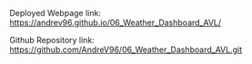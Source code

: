 
Deployed Webpage link: https://andrev96.github.io/06_Weather_Dashboard_AVL/

Github Repository link: https://github.com/AndreV96/06_Weather_Dashboard_AVL.git
